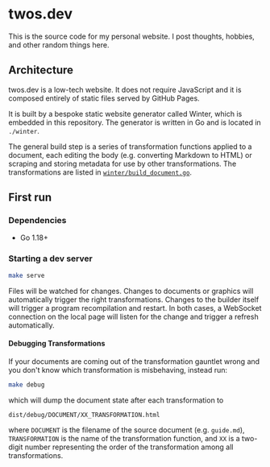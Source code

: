 # twos.dev

This is the source code for my personal website. I post thoughts, hobbies, and
other random things here.

## Architecture

twos.dev is a low-tech website. It does not require JavaScript and it is
composed entirely of static files served by GitHub Pages.

It is built by a bespoke static website generator called Winter, which is
embedded in this repository. The generator is written in Go and is located in
`./winter`.

The general build step is a series of transformation functions applied to a
document, each editing the body (e.g. converting Markdown to HTML) or scraping
and storing metadata for use by other transformations. The transformations are
listed in [`winter/build_document.go`](./winter/build_document.go).

## First run

### Dependencies

- Go 1.18+

### Starting a dev server

```sh
make serve
```

Files will be watched for changes. Changes to documents or graphics will
automatically trigger the right transformations. Changes to the builder
itself will trigger a program recompilation and restart. In both cases, a
WebSocket connection on the local page will listen for the change and trigger a
refresh automatically.

#### Debugging Transformations

If your documents are coming out of the transformation gauntlet wrong and you
don't know which transformation is misbehaving, instead run:

```sh
make debug
```

which will dump the document state after each transformation to

```
dist/debug/DOCUMENT/XX_TRANSFORMATION.html
```

where `DOCUMENT` is the filename of the source document (e.g. `guide.md`),
`TRANSFORMATION` is the name of the transformation function, and `XX` is a
two-digit number representing the order of the transformation among all
transformations.
